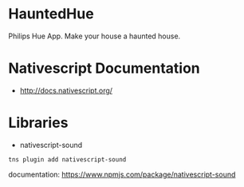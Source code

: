 # HauntedHue
Philips Hue App. Make your house a haunted house.

# Nativescript Documentation
- http://docs.nativescript.org/

# Libraries
- nativescript-sound
~~~~
tns plugin add nativescript-sound
~~~~
documentation: https://www.npmjs.com/package/nativescript-sound
